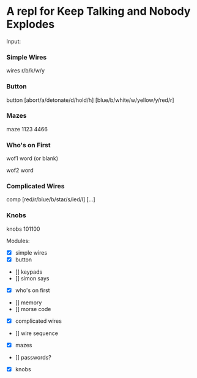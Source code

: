 # A repl for Keep Talking and Nobody Explodes

Input:

### Simple Wires

wires r/b/k/w/y

### Button

button [abort/a/detonate/d/hold/h] [blue/b/white/w/yellow/y/red/r]

### Mazes

maze 1123 4466

### Who's on First

wof1 word (or blank)

wof2 word

### Complicated Wires

comp [red/r/blue/b/star/s/led/l] [...]

### Knobs
knobs 101100

Modules:
- [x] simple wires
- [x] button
- [] keypads
- [] simon says
- [x] who's on first
- [] memory
- [] morse code
- [x] complicated wires
- [] wire sequence
- [x] mazes
- [] passwords?
- [x] knobs
